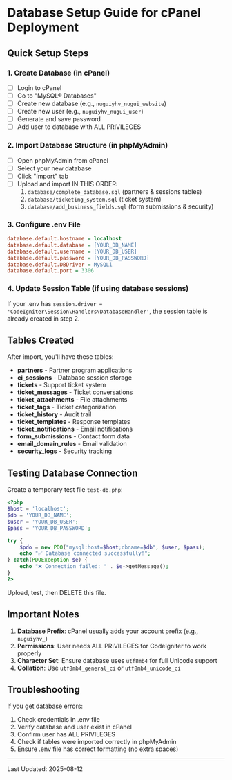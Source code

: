 # Database Setup Guide for cPanel Deployment

## Quick Setup Steps

### 1. Create Database (in cPanel)
- [ ] Login to cPanel
- [ ] Go to "MySQL® Databases"
- [ ] Create new database (e.g., `nuguiyhv_nugui_website`)
- [ ] Create new user (e.g., `nuguiyhv_nugui_user`)
- [ ] Generate and save password
- [ ] Add user to database with ALL PRIVILEGES

### 2. Import Database Structure (in phpMyAdmin)
- [ ] Open phpMyAdmin from cPanel
- [ ] Select your new database
- [ ] Click "Import" tab
- [ ] Upload and import IN THIS ORDER:
  1. `database/complete_database.sql` (partners & sessions tables)
  2. `database/ticketing_system.sql` (ticket system)
  3. `database/add_business_fields.sql` (form submissions & security)

### 3. Configure .env File
```ini
database.default.hostname = localhost
database.default.database = [YOUR_DB_NAME]
database.default.username = [YOUR_DB_USER]
database.default.password = [YOUR_DB_PASSWORD]
database.default.DBDriver = MySQLi
database.default.port = 3306
```

### 4. Update Session Table (if using database sessions)
If your .env has `session.driver = 'CodeIgniter\Session\Handlers\DatabaseHandler'`, the session table is already created in step 2.

## Tables Created

After import, you'll have these tables:
- **partners** - Partner program applications
- **ci_sessions** - Database session storage
- **tickets** - Support ticket system
- **ticket_messages** - Ticket conversations
- **ticket_attachments** - File attachments
- **ticket_tags** - Ticket categorization
- **ticket_history** - Audit trail
- **ticket_templates** - Response templates
- **ticket_notifications** - Email notifications
- **form_submissions** - Contact form data
- **email_domain_rules** - Email validation
- **security_logs** - Security tracking

## Testing Database Connection

Create a temporary test file `test-db.php`:

```php
<?php
$host = 'localhost';
$db = 'YOUR_DB_NAME';
$user = 'YOUR_DB_USER';
$pass = 'YOUR_DB_PASSWORD';

try {
    $pdo = new PDO("mysql:host=$host;dbname=$db", $user, $pass);
    echo "✅ Database connected successfully!";
} catch(PDOException $e) {
    echo "❌ Connection failed: " . $e->getMessage();
}
?>
```

Upload, test, then DELETE this file.

## Important Notes

1. **Database Prefix**: cPanel usually adds your account prefix (e.g., `nuguiyhv_`)
2. **Permissions**: User needs ALL PRIVILEGES for CodeIgniter to work properly
3. **Character Set**: Ensure database uses `utf8mb4` for full Unicode support
4. **Collation**: Use `utf8mb4_general_ci` or `utf8mb4_unicode_ci`

## Troubleshooting

If you get database errors:
1. Check credentials in .env file
2. Verify database and user exist in cPanel
3. Confirm user has ALL PRIVILEGES
4. Check if tables were imported correctly in phpMyAdmin
5. Ensure .env file has correct formatting (no extra spaces)

---
Last Updated: 2025-08-12